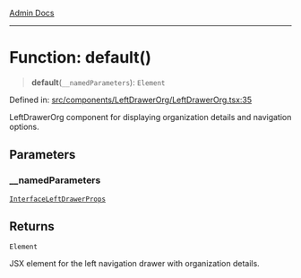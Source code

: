 [Admin Docs](/)

***

# Function: default()

> **default**(`__namedParameters`): `Element`

Defined in: [src/components/LeftDrawerOrg/LeftDrawerOrg.tsx:35](https://github.com/gautam-divyanshu/talawa-admin/blob/69cd9f147d3701d1db7821366b2c564d1fb49f77/src/components/LeftDrawerOrg/LeftDrawerOrg.tsx#L35)

LeftDrawerOrg component for displaying organization details and navigation options.

## Parameters

### \_\_namedParameters

[`InterfaceLeftDrawerProps`](../interfaces/InterfaceLeftDrawerProps.md)

## Returns

`Element`

JSX element for the left navigation drawer with organization details.
